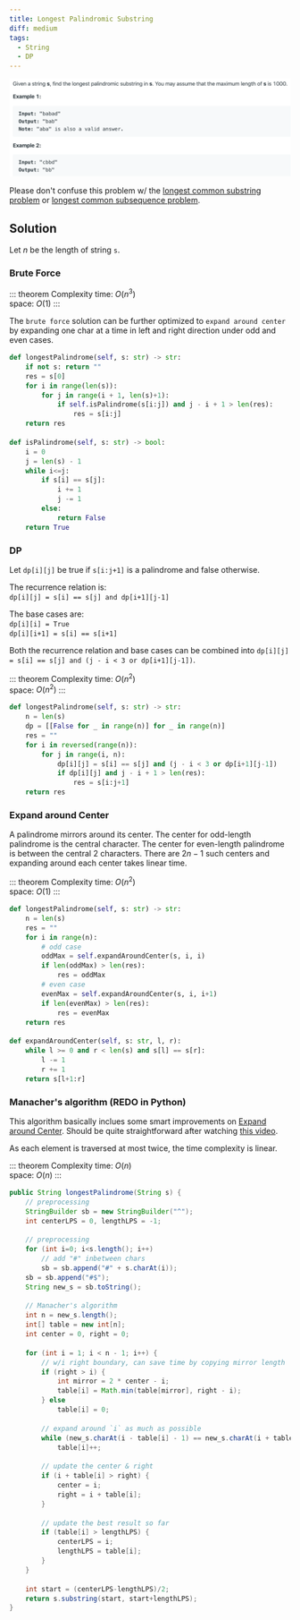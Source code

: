 ```yaml
---
title: Longest Palindromic Substring
diff: medium
tags:
  - String
  - DP
---
```


<img class="medium-zoom" src="/algo/longest-palindromic-substring.png" alt="https://leetcode.com/problems/longest-palindromic-substring">

Please don't confuse this problem w/ the [longest common substring problem](https://en.wikipedia.org/wiki/Longest_common_substring_problem) or [longest common subsequence problem](https://en.wikipedia.org/wiki/Longest_common_subsequence_problem).

## Solution

Let $n$ be the length of string `s`.

### Brute Force

::: theorem Complexity
time: $O(n^3)$  
space: $O(1)$
:::

The `brute force` solution can be further optimized to `expand around center` by expanding one char at a time in left and right direction under odd and even cases.

```py
def longestPalindrome(self, s: str) -> str:
    if not s: return ""
    res = s[0]
    for i in range(len(s)):
        for j in range(i + 1, len(s)+1):
            if self.isPalindrome(s[i:j]) and j - i + 1 > len(res):
                res = s[i:j]
    return res

def isPalindrome(self, s: str) -> bool:
    i = 0
    j = len(s) - 1
    while i<=j:
        if s[i] == s[j]:
            i += 1
            j -= 1
        else:
            return False
    return True
```

### DP

Let `dp[i][j]` be true if `s[i:j+1]` is a palindrome and false otherwise.

The recurrence relation is:  
`dp[i][j] = s[i] == s[j] and dp[i+1][j-1]`

The base cases are:  
`dp[i][i] = True`  
`dp[i][i+1] = s[i] == s[i+1]`

Both the recurrence relation and base cases can be combined into `dp[i][j] = s[i] == s[j] and (j - i < 3 or dp[i+1][j-1])`.

::: theorem Complexity
time: $O(n^2)$  
space: $O(n^2)$
:::

```py
def longestPalindrome(self, s: str) -> str:
    n = len(s)
    dp = [[False for _ in range(n)] for _ in range(n)]
    res = ""
    for i in reversed(range(n)):
        for j in range(i, n):
            dp[i][j] = s[i] == s[j] and (j - i < 3 or dp[i+1][j-1])
            if dp[i][j] and j - i + 1 > len(res):
                res = s[i:j+1]
    return res
```

### Expand around Center

A palindrome mirrors around its center. The center for odd-length palindrome is the central character. The center for even-length palindrome is between the central 2 characters. There are $2n - 1$ such centers and expanding around each center takes linear time.

::: theorem Complexity
time: $O(n^2)$  
space: $O(1)$
:::

```py
def longestPalindrome(self, s: str) -> str:
    n = len(s)
    res = ""
    for i in range(n):
        # odd case
        oddMax = self.expandAroundCenter(s, i, i)
        if len(oddMax) > len(res):
            res = oddMax
        # even case
        evenMax = self.expandAroundCenter(s, i, i+1)
        if len(evenMax) > len(res):
            res = evenMax
    return res

def expandAroundCenter(self, s: str, l, r):
    while l >= 0 and r < len(s) and s[l] == s[r]:
        l -= 1
        r += 1
    return s[l+1:r]
```

### Manacher's algorithm (REDO in Python)

This algorithm basically inclues some smart improvements on [Expand around Center](#expand-around-center). Should be quite straightforward after watching [this video](https://youtu.be/nbTSfrEfo6M).

As each element is traversed at most twice, the time complexity is linear.

::: theorem Complexity
time: $O(n)$  
space: $O(n)$
:::

```java
public String longestPalindrome(String s) {
    // preprocessing
    StringBuilder sb = new StringBuilder("^");
    int centerLPS = 0, lengthLPS = -1;

    // preprocessing
    for (int i=0; i<s.length(); i++)
        // add "#" inbetween chars
        sb = sb.append("#" + s.charAt(i));
    sb = sb.append("#$");
    String new_s = sb.toString();

    // Manacher's algorithm
    int n = new_s.length();
    int[] table = new int[n];
    int center = 0, right = 0;

    for (int i = 1; i < n - 1; i++) {
        // w/i right boundary, can save time by copying mirror length
        if (right > i) {
            int mirror = 2 * center - i;
            table[i] = Math.min(table[mirror], right - i);
        } else
            table[i] = 0;

        // expand around `i` as much as possible
        while (new_s.charAt(i - table[i] - 1) == new_s.charAt(i + table[i] + 1))
            table[i]++;

        // update the center & right
        if (i + table[i] > right) {
            center = i;
            right = i + table[i];
        }

        // update the best result so far
        if (table[i] > lengthLPS) {
            centerLPS = i;
            lengthLPS = table[i];
        }
    }

    int start = (centerLPS-lengthLPS)/2;
    return s.substring(start, start+lengthLPS);
}
```
